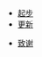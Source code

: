 * [起步](zh-cn/home.md)
* [更新](zh-cn/update.md)
<!-- * [计划](zh-cn/plan.md) -->
* [致谢](zh-cn/credits.md)